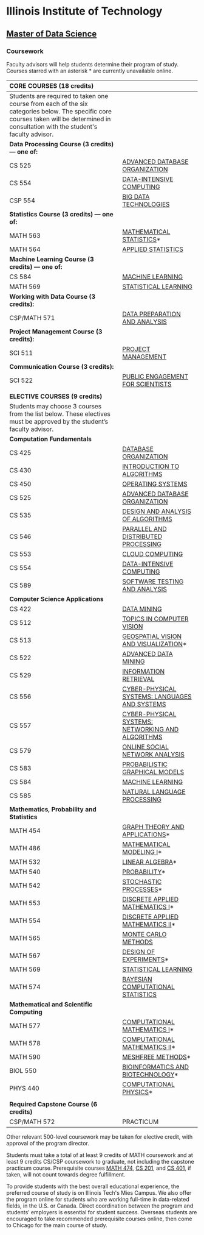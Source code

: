 # Illinois Institute of Technology

## [Master of Data Science](https://science.iit.edu/programs/graduate/master-data-science) <a id="page-title"></a>

### Coursework

Faculty advisors will help students determine their program of study. Courses starred with an asterisk \* are currently unavailable online.

| **CORE COURSES \(18 credits\)** |  |
| :--- | :--- |
| Students are required to taken one course from each of the six categories below. The specific core courses taken will be determined in consultation with the student's faculty advisor. |  |
| **Data Processing Course \(3 credits\) — one of:** |  |
| CS 525 | [ADVANCED DATABASE ORGANIZATION](https://science.iit.edu/courses/cs525) |
| CS 554 | [DATA-INTENSIVE COMPUTING](https://science.iit.edu/courses/cs554) |
| CSP 554 | [BIG DATA TECHNOLOGIES](https://science.iit.edu/courses/csp554) |
| **Statistics Course \(3 credits\) — one of:** |  |
| MATH 563 | [MATHEMATICAL STATISTICS](https://science.iit.edu/courses/math563)\* |
| MATH 564 | [APPLIED STATISTICS ](https://science.iit.edu/courses/math564) |
| **Machine Learning Course \(3 credits\) — one of:** |  |
| CS 584 | [MACHINE LEARNING](https://science.iit.edu/courses/cs584) |
| MATH 569 | [STATISTICAL LEARNING](https://science.iit.edu/courses/math569) |
| **Working with Data Course \(3 credits\):** |  |
| CSP/MATH 571 | [DATA PREPARATION AND ANALYSIS](https://science.iit.edu/courses/math571) |
| **Project Management Course \(3 credits\):** |  |
| SCI 511 | [PROJECT MANAGEMENT](https://science.iit.edu/sci-511-project-management) |
| **Communication Course \(3 credits\):** |  |
| SCI 522 | [PUBLIC ENGAGEMENT FOR SCIENTISTS](https://science.iit.edu/sci-522-public-engagement-scientists) |
|  |  |
| **ELECTIVE COURSES \(9 credits\)** |  |
| Students may choose 3 courses from the list below. These electives must be approved by the student’s faculty advisor.  |  |
| **Computation Fundamentals** |  |
| CS 425 | [DATABASE ORGANIZATION](https://science.iit.edu/courses/cs425) |
| CS 430 | [INTRODUCTION TO ALGORITHMS](https://science.iit.edu/courses/cs430) |
| CS 450 | [OPERATING SYSTEMS](https://science.iit.edu/courses/cs450) |
| CS 525 | [ADVANCED DATABASE ORGANIZATION](https://science.iit.edu/courses/cs525) |
| CS 535 | [DESIGN AND ANALYSIS OF ALGORITHMS](https://science.iit.edu/courses/cs535) |
| CS 546 | [PARALLEL AND DISTRIBUTED PROCESSING](https://science.iit.edu/courses/cs546) |
| CS 553 | [CLOUD COMPUTING](https://science.iit.edu/courses/cs553) |
| CS 554 | [DATA-INTENSIVE COMPUTING](https://science.iit.edu/courses/cs554) |
| CS 589 | [SOFTWARE TESTING AND ANALYSIS](https://science.iit.edu/courses/cs589) |
| **Computer Science Applications** |  |
| CS 422 | [DATA MINING](https://science.iit.edu/courses/cs422) |
| CS 512 | [TOPICS IN COMPUTER VISION](https://science.iit.edu/courses/cs512) |
| CS 513 | [GEOSPATIAL VISION AND VISUALIZATION](https://science.iit.edu/courses/cs513)\* |
| CS 522 | [ADVANCED DATA MINING](https://science.iit.edu/courses/cs522) |
| CS 529 | [INFORMATION RETRIEVAL](https://science.iit.edu/courses/cs529) |
| CS 556 | [CYBER-PHYSICAL SYSTEMS: LANGUAGES AND SYSTEMS](https://science.iit.edu/courses/cs556) |
| CS 557 | [CYBER-PHYSICAL SYSTEMS: NETWORKING AND ALGORITHMS](https://science.iit.edu/courses/cs557) |
| CS 579 | [ONLINE SOCIAL NETWORK ANALYSIS](https://science.iit.edu/courses/cs579) |
| CS 583 | [PROBABILISTIC GRAPHICAL MODELS](https://science.iit.edu/courses/cs583) |
| CS 584 | [MACHINE LEARNING](https://science.iit.edu/courses/cs584) |
| CS 585 | [NATURAL LANGUAGE PROCESSING](https://science.iit.edu/courses/cs585) |
| **Mathematics, Probability and Statistics** |  |
| MATH 454 | [GRAPH THEORY AND APPLICATIONS](https://science.iit.edu/courses/math454)\* |
| MATH 486 | [MATHEMATICAL MODELING I](https://science.iit.edu/courses/math486)\* |
| MATH 532 | [LINEAR ALGEBRA](https://science.iit.edu/courses/math532)\* |
| MATH 540 | [PROBABILITY](https://science.iit.edu/courses/math540)\* |
| MATH 542 | [STOCHASTIC PROCESSES](https://science.iit.edu/courses/math542)\* |
| MATH 553 | [DISCRETE APPLIED MATHEMATICS I](https://science.iit.edu/courses/math553)\* |
| MATH 554 | [DISCRETE APPLIED MATHEMATICS II](https://science.iit.edu/courses/math554)\* |
| MATH 565 | [MONTE CARLO METHODS](https://science.iit.edu/courses/math565) |
| MATH 567 | [DESIGN OF EXPERIMENTS](https://science.iit.edu/courses/math567)\* |
| MATH 569 | [STATISTICAL LEARNING](https://science.iit.edu/courses/math569) |
| MATH 574 | [BAYESIAN COMPUTATIONAL STATISTICS](https://science.iit.edu/courses/math574) |
| **Mathematical and Scientific Computing** |  |
| MATH 577 | [COMPUTATIONAL MATHEMATICS I](https://science.iit.edu/courses/math577)\* |
| MATH 578 | [COMPUTATIONAL MATHEMATICS II](https://science.iit.edu/courses/math578)\* |
| MATH 590 | [MESHFREE METHODS](https://science.iit.edu/courses/math590)\* |
| BIOL 550 | [BIOINFORMATICS AND BIOTECHNOLOGY](https://science.iit.edu/courses/biol550)\* |
| PHYS 440 | [COMPUTATIONAL PHYSICS](https://science.iit.edu/courses/phys440)\* |
|  |  |
| **Required Capstone Course \(6 credits\)** |  |
| CSP/MATH 572 | PRACTICUM |

Other relevant 500-level coursework may be taken for elective credit, with approval of the program director.

Students must take a total of at least 9 credits of MATH coursework and at least 9 credits CS/CSP coursework to graduate, not including the capstone practicum course. Prerequisite courses [MATH 474](https://science.iit.edu/courses/math474), [CS 201](https://science.iit.edu/courses/cs201), and [CS 401](https://science.iit.edu/courses/cs401), if taken, will not count towards degree fulfillment.

To provide students with the best overall educational experience, the preferred course of study is on Illinois Tech's Mies Campus. We also offer the program online for students who are working full-time in data-related fields, in the U.S. or Canada. Direct coordination between the program and students’ employers is essential for student success. Overseas students are encouraged to take recommended prerequisite courses online, then come to Chicago for the main course of study.  


